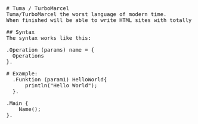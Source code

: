 <pre>

# Tuma / TurboMarcel
Tuma/TurboMarcel the worst language of modern time.
When finished will be able to write HTML sites with totally no useful funktion

## Syntax
The syntax works like this:

.Operation (params) name = {
  Operations
}.

# Example:
  .Funktion (param1) HelloWorld{  
      println("Hello World");  
  }.

.Main {  
    Name();  
}.
